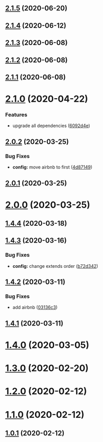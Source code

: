 ## [2.1.5](https://github.com/ICodeMyOwnLife/eslint-config-react-ts/compare/2.1.4...2.1.5) (2020-06-20)

## [2.1.4](https://github.com/ICodeMyOwnLife/eslint-config-react-ts/compare/2.1.3...2.1.4) (2020-06-12)

## [2.1.3](https://github.com/ICodeMyOwnLife/eslint-config-react-ts/compare/2.1.2...2.1.3) (2020-06-08)

## [2.1.2](https://github.com/ICodeMyOwnLife/eslint-config-react-ts/compare/2.1.1...2.1.2) (2020-06-08)

## [2.1.1](https://github.com/ICodeMyOwnLife/eslint-config-react-ts/compare/2.1.0...2.1.1) (2020-06-08)



# [2.1.0](https://github.com/ICodeMyOwnLife/eslint-config-react-ts/compare/2.1.0...2.1.1) (2020-04-22)


### Features

* upgrade all dependencies ([6092d4e](https://github.com/ICodeMyOwnLife/eslint-config-react-ts/commit/6092d4e421b946a1b13011e853c05211711f3650))



## [2.0.2](https://github.com/ICodeMyOwnLife/eslint-config-react-ts/compare/2.1.0...2.1.1) (2020-03-25)


### Bug Fixes

* **config:** move airbnb to first ([4d87149](https://github.com/ICodeMyOwnLife/eslint-config-react-ts/commit/4d87149b9053cfa59107e02f0e9c38ff122b5e7f))



## [2.0.1](https://github.com/ICodeMyOwnLife/eslint-config-react-ts/compare/2.1.0...2.1.1) (2020-03-25)



# [2.0.0](https://github.com/ICodeMyOwnLife/eslint-config-react-ts/compare/2.1.0...2.1.1) (2020-03-25)



## [1.4.4](https://github.com/ICodeMyOwnLife/eslint-config-react-ts/compare/2.1.0...2.1.1) (2020-03-18)



## [1.4.3](https://github.com/ICodeMyOwnLife/eslint-config-react-ts/compare/2.1.0...2.1.1) (2020-03-16)


### Bug Fixes

* **config:** change extends order ([b72d342](https://github.com/ICodeMyOwnLife/eslint-config-react-ts/commit/b72d34248ee685578d63743755533522c6a9e83c))



## [1.4.2](https://github.com/ICodeMyOwnLife/eslint-config-react-ts/compare/2.1.0...2.1.1) (2020-03-11)


### Bug Fixes

* add airbnb ([03136c3](https://github.com/ICodeMyOwnLife/eslint-config-react-ts/commit/03136c30e95e1bad2b17960dfc55062300babca7))



## [1.4.1](https://github.com/ICodeMyOwnLife/eslint-config-react-ts/compare/2.1.0...2.1.1) (2020-03-11)



# [1.4.0](https://github.com/ICodeMyOwnLife/eslint-config-react-ts/compare/2.1.0...2.1.1) (2020-03-05)



# [1.3.0](https://github.com/ICodeMyOwnLife/eslint-config-react-ts/compare/2.1.0...2.1.1) (2020-02-20)



# [1.2.0](https://github.com/ICodeMyOwnLife/eslint-config-react-ts/compare/2.1.0...2.1.1) (2020-02-12)



# [1.1.0](https://github.com/ICodeMyOwnLife/eslint-config-react-ts/compare/2.1.0...2.1.1) (2020-02-12)



## [1.0.1](https://github.com/ICodeMyOwnLife/eslint-config-react-ts/compare/2.1.0...2.1.1) (2020-02-12)

